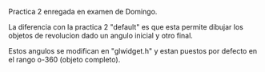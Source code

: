 Practica 2 enregada en examen de Domingo.

La diferencia con la practica 2 "default" es que esta permite dibujar
los objetos de revolucion dado un angulo inicial y otro final.

Estos angulos se modifican en "glwidget.h" y estan puestos por defecto
en el rango o-360 (objeto completo).
